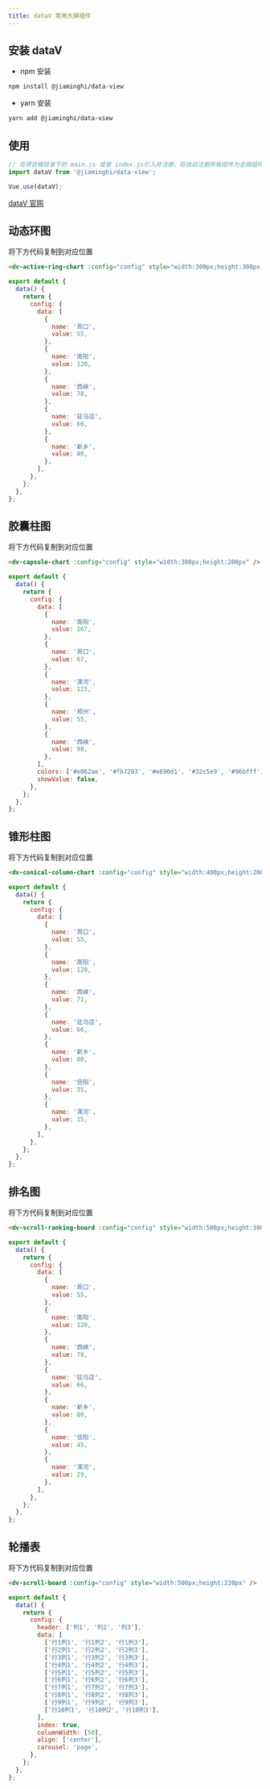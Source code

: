 ```yaml
---
title: dataV 常用大屏组件
---
```


<!-- ## 边框

<dv-border-1/>

将下方代码复制到对应位置

```html
<dv-border-box-1>dv-border-box-1</dv-border-box-1>
```

<dv-border-8/>

将下方代码复制到对应位置

```html
<dv-border-box-8>dv-border-box-8</dv-border-box-8>
``` -->

## 安装 dataV

- npm 安装

```sh
npm install @jiaminghi/data-view
```

- yarn 安装

```sh
yarn add @jiaminghi/data-view
```

## 使用

```js
// 在项目根目录下的 main.js 或者 index.js引入并注册，将自动注册所有组件为全局组件。
import dataV from '@jiaminghi/data-view';

Vue.use(dataV);
```

[dataV 官网](http://datav.jiaminghi.com/)

<!-- ## 装饰

### dv-decoration-9

<dv-decoration9 />

将下方代码复制到对应位置

```html
<dv-decoration-9 style="width:150px;height:150px;">66%</dv-decoration-9>
```

### dv-decoration-12

<dv-decoration12/>

将下方代码复制到对应位置

```html
<dv-decoration-12 style="width:150px;height:150px;" />
``` -->

## 动态环图

<dv-dynamic-ring/>

将下方代码复制到对应位置

```html
<dv-active-ring-chart :config="config" style="width:300px;height:300px;" />
```

```js
export default {
  data() {
    return {
      config: {
        data: [
          {
            name: '周口',
            value: 55,
          },
          {
            name: '南阳',
            value: 120,
          },
          {
            name: '西峡',
            value: 78,
          },
          {
            name: '驻马店',
            value: 66,
          },
          {
            name: '新乡',
            value: 80,
          },
        ],
      },
    };
  },
};
```

## 胶囊柱图

<dv-capsule/>

将下方代码复制到对应位置

```html
<dv-capsule-chart :config="config" style="width:300px;height:200px" />
```

```js
export default {
  data() {
    return {
      config: {
        data: [
          {
            name: '南阳',
            value: 167,
          },
          {
            name: '周口',
            value: 67,
          },
          {
            name: '漯河',
            value: 123,
          },
          {
            name: '郑州',
            value: 55,
          },
          {
            name: '西峡',
            value: 98,
          },
        ],
        colors: ['#e062ae', '#fb7293', '#e690d1', '#32c5e9', '#96bfff'],
        showValue: false,
      },
    };
  },
};
```

## 锥形柱图

<dv-conical/>

将下方代码复制到对应位置

```html
<dv-conical-column-chart :config="config" style="width:400px;height:200px;" />
```

```js
export default {
  data() {
    return {
      config: {
        data: [
          {
            name: '周口',
            value: 55,
          },
          {
            name: '南阳',
            value: 120,
          },
          {
            name: '西峡',
            value: 71,
          },
          {
            name: '驻马店',
            value: 66,
          },
          {
            name: '新乡',
            value: 80,
          },
          {
            name: '信阳',
            value: 35,
          },
          {
            name: '漯河',
            value: 15,
          },
        ],
      },
    };
  },
};
```

## 排名图

<dv-ranking-table/>

将下方代码复制到对应位置

```html
<dv-scroll-ranking-board :config="config" style="width:500px;height:300px" />
```

```js
export default {
  data() {
    return {
      config: {
        data: [
          {
            name: '周口',
            value: 55,
          },
          {
            name: '南阳',
            value: 120,
          },
          {
            name: '西峡',
            value: 78,
          },
          {
            name: '驻马店',
            value: 66,
          },
          {
            name: '新乡',
            value: 80,
          },
          {
            name: '信阳',
            value: 45,
          },
          {
            name: '漯河',
            value: 29,
          },
        ],
      },
    };
  },
};
```

## 轮播表

<dv-scroll-table/>

将下方代码复制到对应位置

```html
<dv-scroll-board :config="config" style="width:500px;height:220px" />
```

```js
export default {
  data() {
    return {
      config: {
        header: ['列1', '列2', '列3'],
        data: [
          ['行1列1', '行1列2', '行1列3'],
          ['行2列1', '行2列2', '行2列3'],
          ['行3列1', '行3列2', '行3列3'],
          ['行4列1', '行4列2', '行4列3'],
          ['行5列1', '行5列2', '行5列3'],
          ['行6列1', '行6列2', '行6列3'],
          ['行7列1', '行7列2', '行7列3'],
          ['行8列1', '行8列2', '行8列3'],
          ['行9列1', '行9列2', '行9列3'],
          ['行10列1', '行10列2', '行10列3'],
        ],
        index: true,
        columnWidth: [50],
        align: ['center'],
        carousel: 'page',
      },
    };
  },
};
```
